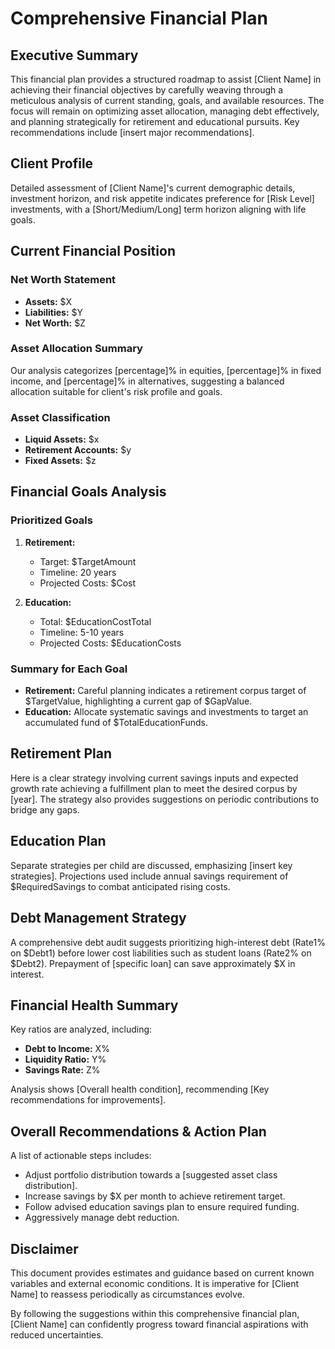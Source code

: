 # Comprehensive Financial Plan

## Executive Summary
This financial plan provides a structured roadmap to assist [Client Name] in achieving their financial objectives by carefully weaving through a meticulous analysis of current standing, goals, and available resources. The focus will remain on optimizing asset allocation, managing debt effectively, and planning strategically for retirement and educational pursuits. Key recommendations include [insert major recommendations].

## Client Profile
Detailed assessment of [Client Name]'s current demographic details, investment horizon, and risk appetite indicates preference for [Risk Level] investments, with a [Short/Medium/Long] term horizon aligning with life goals.

## Current Financial Position
### Net Worth Statement
- **Assets:** $X
- **Liabilities:** $Y
- **Net Worth:** $Z

### Asset Allocation Summary
Our analysis categorizes [percentage]% in equities, [percentage]% in fixed income, and [percentage]% in alternatives, suggesting a balanced allocation suitable for client's risk profile and goals.

### Asset Classification

- **Liquid Assets:** $x
- **Retirement Accounts:** $y
- **Fixed Assets:** $z

## Financial Goals Analysis
### Prioritized Goals
1. **Retirement:**
   - Target: $TargetAmount
   - Timeline: 20 years
   - Projected Costs: $Cost

2. **Education:**
   - Total: $EducationCostTotal
   - Timeline: 5-10 years
   - Projected Costs: $EducationCosts

### Summary for Each Goal
- **Retirement:**  Careful planning indicates a retirement corpus target of $TargetValue, highlighting a current gap of $GapValue.
- **Education:** Allocate systematic savings and investments to target an accumulated fund of $TotalEducationFunds.

## Retirement Plan
Here is a clear strategy involving current savings inputs and expected growth rate achieving a fulfillment plan to meet the desired corpus by [year]. The strategy also provides suggestions on periodic contributions to bridge any gaps.

## Education Plan
Separate strategies per child are discussed, emphasizing [insert key strategies]. Projections used include annual savings requirement of $RequiredSavings to combat anticipated rising costs.

## Debt Management Strategy
A comprehensive debt audit suggests prioritizing high-interest debt (Rate1% on $Debt1) before lower cost liabilities such as student loans (Rate2% on $Debt2). Prepayment of [specific loan] can save approximately $X in interest.

## Financial Health Summary
Key ratios are analyzed, including:
- **Debt to Income:** X%
- **Liquidity Ratio:** Y%
- **Savings Rate:** Z%

Analysis shows [Overall health condition], recommending [Key recommendations for improvements].

## Overall Recommendations & Action Plan
A list of actionable steps includes:
- Adjust portfolio distribution towards a [suggested asset class distribution].
- Increase savings by $X per month to achieve retirement target.
- Follow advised education savings plan to ensure required funding.
- Aggressively manage debt reduction.

## Disclaimer
This document provides estimates and guidance based on current known variables and external economic conditions. It is imperative for [Client Name] to reassess periodically as circumstances evolve.

By following the suggestions within this comprehensive financial plan, [Client Name] can confidently progress toward financial aspirations with reduced uncertainties.